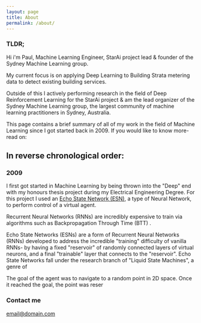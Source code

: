 ```yaml
---
layout: page
title: About
permalink: /about/
---
```


### TLDR;


Hi i'm Paul, Machine Learning Engineer, StarAi project lead & founder of the Sydney Machine Learning group.

My current focus is on applying Deep Learning to Building Strata metering data to detect existing building services.

Outside of this I actively performing research in the field of Deep Reinforcement Learning for the StarAi project &
 am the lead organizer of the Sydney Machine Learning group, the largest community of machine learning practitioners in
 Sydney, Australia.

This page contains a brief summary of all of my work in the field of Machine Learning since I got started back in 2009.
If you would like to know more- read on:

## In reverse chronological order:

### 2009

I first got started in Machine Learning by being thrown into the "Deep" end with my honours thesis project during my
Electrical Engineering Degree. For this project I used an [Echo State Network (ESN)](http://www.scholarpedia.org/article/Echo_state_network), a type of Neural Network, to
perform control of a virtual agent.

Recurrent Neural Networks (RNNs) are incredibly expensive to train via algorithms such as Backpropagation Through Time
(BTT)
.

Echo State Networks (ESNs) are a form of Recurrent Neural Networks (RNNs) developed to address the incredible
 "training" difficulty of vanilla RNNs- by having a fixed "reservoir" of randomly connected layers of virtual neurons, and
  a final "trainable" layer that connects to the "reservoir". Echo State Networks fall under the research branch of
  "Liquid State Machines", a genre of

The goal of the agent was to navigate to a
random point in 2D space. Once it reached the goal, the point was reser

### Contact me

[email@domain.com](mailto:email@domain.com)
